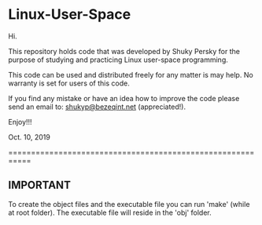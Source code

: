 # Linux-User-Space

Hi.

This repository holds code that was developed by Shuky Persky for the purpose of 
studying and practicing Linux user-space programming.

This code can be used and distributed freely for any matter is may help.
No warranty is set for users of this code.

If you find any mistake or have an idea how to improve the code please
send an email to: shukyp@bezeqint.net (appreciated!).

Enjoy!!!

Oct. 10, 2019

===========================================================

IMPORTANT
------------
To create the object files and the executable file
you can run 'make' (while at root folder). 
The executable file will reside in the 'obj' folder.

